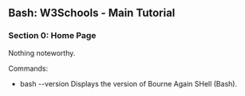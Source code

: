 
## Bash: W3Schools - Main Tutorial
### Section 0: Home Page

Nothing noteworthy.

Commands:
 - bash --version               Displays the version of Bourne Again SHell (Bash).
